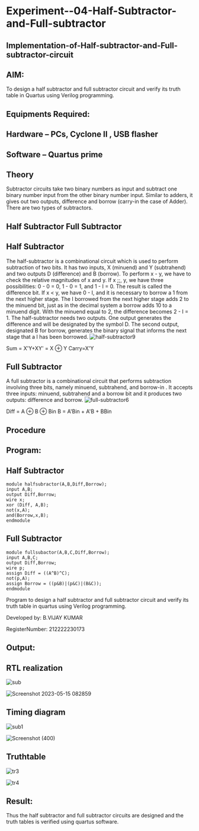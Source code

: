 # Experiment--04-Half-Subtractor-and-Full-subtractor
## Implementation-of-Half-subtractor-and-Full-subtractor-circuit
## AIM:
To design a half subtractor and full subtractor circuit and verify its truth table in Quartus using Verilog programming.

## Equipments Required:
## Hardware – PCs, Cyclone II , USB flasher
## Software – Quartus prime
## Theory
Subtractor circuits take two binary numbers as input and subtract one binary number input from the other binary number input. Similar to adders, it gives out two outputs, difference and borrow (carry-in the case of Adder). There are two types of subtractors.

## Half Subtractor Full Subtractor
## Half Subtractor
The half-subtractor is a combinational circuit which is used to perform subtraction of two bits. It has two inputs, X (minuend) and Y (subtrahend) and two outputs D (difference) and B (borrow). To perform x - y, we have to check the relative magnitudes of x and y. If x ;;, y, we have three possibilities: 0 - 0 = 0, 1 - 0 = 1, and 1 - I = 0. The result is called the difference bit. If x < y, we have 0 - I, and it is necessary to borrow a 1 from the next higher stage. The I borrowed from the next higher stage adds 2 to the minuend bit, just as in the decimal system a borrow adds 10 to a minuend digit. With the minuend equal to 2, the difference becomes 2 - I = 1. The half-subtractor needs two outputs. One output generates the difference and will be designated by the symbol D. The second output, designated B for borrow, generates the binary signal that informs the next stage that a I has been borrowed.
![half-subtractor9](https://user-images.githubusercontent.com/36288975/166112538-58c3bc7c-ee5d-4e6a-ac8d-8e8328efe27a.png)


Sum = X'Y+XY' = X ⊕ Y
Carry=X'Y

## Full Subtractor
A full subtractor is a combinational circuit that performs subtraction involving three bits, namely minuend, subtrahend, and borrow-in . It accepts three inputs: minuend, subtrahend and a borrow bit and it produces two outputs: difference and borrow. 
![full-subtractor6](https://user-images.githubusercontent.com/36288975/166112541-24c68359-3de8-4674-ae22-8272ffc385ed.png)


Diff = A ⊕ B ⊕ Bin B = A'Bin + A'B + BBin

## Procedure






## Program:

## Half Subtractor
```
module halfsubractor(A,B,Diff,Borrow);
input A,B;
output Diff,Borrow;
wire x;
xor (Diff, A,B);
not(x,A);
and(Borrow,x,B);
endmodule
```

## Full Subtractor
```
module fullsubactor(A,B,C,Diff,Borrow);
input A,B,C;
output Diff,Borrow;
wire p;
assign Diff = ((A^B)^C);
not(p,A);
assign Borrow = ((p&B)|(p&C)|(B&C));
endmodule
```


Program to design a half subtractor and full subtractor circuit and verify its truth table in quartus using Verilog programming.


Developed by: B.VIJAY KUMAR


RegisterNumber: 212222230173


## Output:



##  RTL realization

![sub](https://github.com/VIJAYKUMAR22007124/Experiment--03-Half-Subtractor-and-Full-subtractor/assets/119657657/9f0c9427-fc95-4118-a356-bd3093ac225f)

![Screenshot 2023-05-15 082859](https://github.com/VIJAYKUMAR22007124/Experiment--03-Half-Subtractor-and-Full-subtractor/assets/119657657/0cda62a3-163a-43fd-a686-97267300366e)



## Timing diagram 
![sub1](https://github.com/VIJAYKUMAR22007124/Experiment--03-Half-Subtractor-and-Full-subtractor/assets/119657657/d1a5f4fd-c0a1-4501-80e4-7c9a44aa3b0c)

![Screenshot (400)](https://github.com/VIJAYKUMAR22007124/Experiment--03-Half-Subtractor-and-Full-subtractor/assets/119657657/0b6a2ab7-6f1e-4fc0-a1cb-e8f2b74f6e92)


## Truthtable

![tr3](https://github.com/VIJAYKUMAR22007124/Experiment--03-Half-Subtractor-and-Full-subtractor/assets/119657657/26a94079-105b-4445-b624-7f65ba7bbff4)


![tr4](https://github.com/VIJAYKUMAR22007124/Experiment--03-Half-Subtractor-and-Full-subtractor/assets/119657657/51feb8c9-ff24-4bda-bff7-14f412e0e3b2)


## Result:
Thus the half subtractor and full subtractor circuits are designed and the truth tables is verified using quartus software.
